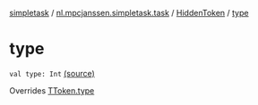 [simpletask](../../index.md) / [nl.mpcjanssen.simpletask.task](../index.md) / [HiddenToken](index.md) / [type](.)

# type

`val type: Int` [(source)](https://github.com/mpcjanssen/simpletask-android/blob/master/src/main/java/nl/mpcjanssen/simpletask/task/Task.kt#L572)

Overrides [TToken.type](../-t-token/type.md)

